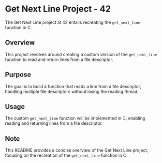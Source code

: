 # Get Next Line Project - 42

The Get Next Line project at 42 entails recreating the `get_next_line` function in C.

## Overview

This project revolves around creating a custom version of the `get_next_line` function to read and return lines from a file descriptor.

## Purpose

The goal is to build a function that reads a line from a file descriptor, handling multiple file descriptors without losing the reading thread.

## Usage

The custom `get_next_line` function will be implemented in C, enabling reading and returning lines from a file descriptor.

## Note

This README provides a concise overview of the Get Next Line project, focusing on the recreation of the `get_next_line` function in C.
